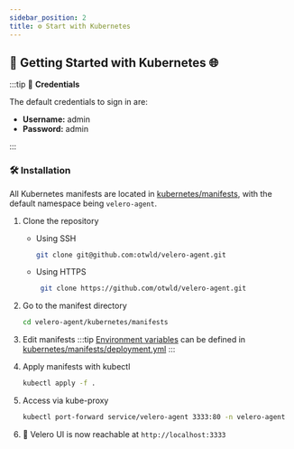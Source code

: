 ```yaml
---
sidebar_position: 2
title: ⚙️ Start with Kubernetes
---
```

## 🚀 **Getting Started with Kubernetes 🌐**

:::tip 🔑 **Credentials**

The default credentials to sign in are:

- **Username:** admin
- **Password:** admin

:::

### 🛠️ Installation

All Kubernetes manifests are located in [kubernetes/manifests](https://github.com/otwld/velero-agent/blob/main/kubernetes/manifests/), with the default namespace being `velero-agent`.

1. Clone the repository
     - Using SSH
         ```bash
         git clone git@github.com:otwld/velero-agent.git
         ```
     - Using HTTPS
        ```bash
         git clone https://github.com/otwld/velero-agent.git
         ```
       
2. Go to the manifest directory
    ```bash
    cd velero-agent/kubernetes/manifests
    ```

3. Edit manifests
    :::tip
    [Environment variables](/getting-started/environment-variables) can be defined in [kubernetes/manifests/deployment.yml](https://github.com/otwld/velero-agent/blob/main/kubernetes/manifests/deployment.yml)
    :::

4. Apply manifests with kubectl
    ```bash
    kubectl apply -f .
    ```

5. Access via kube-proxy
    ```bash
    kubectl port-forward service/velero-agent 3333:80 -n velero-agent
    ```

6. 🎉 Velero UI is now reachable at `http://localhost:3333`
